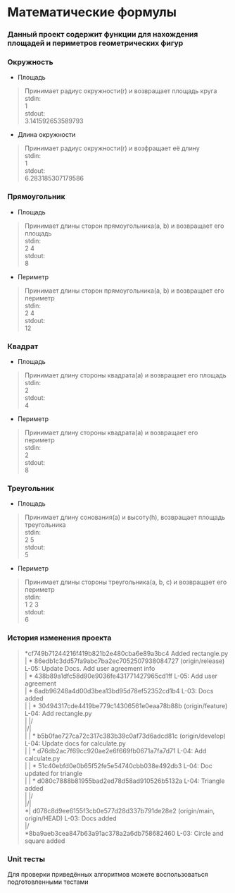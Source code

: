 # Математические формулы
### Данный проект содержит функции для нахождения площадей и периметров геометрических фигур

### Окружность  
* Площадь  
 > Принимает радиус окружности(r) и возвращает площадь круга  
 > stdin:  
 > 1  
 > stdout:  
 > 3.141592653589793  
* Длина окружности  
> Принимает радиус окружности(r) и возфращает её длину  
> stdin:   
> 1  
> stdout:  
> 6.283185307179586  
### Прямоугольник    
* Площадь    
> Принимает длины сторон прямоугольника(a, b) и возвращает его площадь  
> stdin:   
> 2 4  
> stdout:   
> 8  
* Периметр  
> Принимает длины сторон прямоугольника(a, b) и возвращает его периметр  
> stdin:  
> 2 4  
> stdout:  
> 12  
### Квадрат    
* Площадь  
> Принимает длину стороны квадрата(a) и возвращает его площадь  
> stdin:  
> 2  
> stdout:  
> 4  
* Периметр  
> Принимает длину стороны квадрата(a) и возвращает его периметр  
> stdin:  
> 2  
> stdout:  
> 8  
### Треугольник  
* Площадь  
> Принимает длину сонования(a) и высоту(h), возвращает площадь треугольника  
> stdin:  
> 2 5  
> stdout:  
> 5  
* Периметр  
> Принимает длины стороны треугольника(a, b, c) и возвращает его периметр  
> stdin:  
> 1 2 3  
> stdout:  
> 6  
 
### История изменения проекта
> *cf749b71244216f419b821b2e480cba6e89a3bc4 Added rectangle.py  
> | * 86edb1c3dd57fa9abc7ba2ec7052507938084727 (origin/release) L-05: Update Docs. Add user agreement info  
> | * 438b89a1dfc58d90e9036fe431771427965cd1ff L-05: Add user agreement  
> | * 6adb96248a4d00d3bea13bd95d78ef52352cd1b4 L-03: Docs added  
> | | * 30494317cde4419be779c14306561e0eaa78b88b (origin/feature) L-04: Add rectangle.py  
> | |/  
> |/|  
> | | * b5b0fae727ca72c317c383b39c0af73d6adcd81c (origin/develop) L-04: Update docs for calculate.py  
> | | * d76db2ac7f69cc920ae2e6f669fb0671a7fa7d71 L-04: Add calculate.py  
> | | * 51c40ebfd0e0b65f52fe5e54740cbb038e492db3 L-04: Doc updated for triangle  
> | | * d080c7888b81955bad2ed78d58ad910526b5132a L-04: Triangle added  
> | |/  
> |/|  
> *| d078c8d9ee6155f3cb0e577d28d337b791de28e2 (origin/main, origin/HEAD) L-03: Docs added  
> |/  
> *8ba9aeb3cea847b63a91ac378a2a6db758682460 L-03: Circle and square added
### Unit тесты
Для проверки приведённых алгоритмов можете воспользоваться подготовленными тестами

